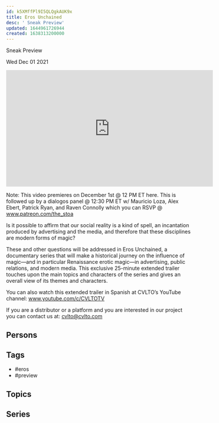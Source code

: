 ```yaml
---
id: k5XMffPl9I5QLQgkAUK9x
title: Eros Unchained
desc: ' Sneak Preview'
updated: 1644961726944
created: 1638313200000
---
```



 Sneak Preview

Wed Dec 01 2021

<iframe width="560" height="315" src="https://www.youtube.com/embed/eA7kWOaEh54" title="Eros Unchained: Sneak Preview" frameborder="0" allow="accelerometer; autoplay; clipboard-write; encrypted-media; gyroscope; picture-in-picture" allowfullscreen ></iframe>

Note: This video premieres on December 1st @ 12 PM ET here. This is followed up by a dialogos panel @ 12:30 PM ET w/ Mauricio Loza, Alex Ebert, Patrick Ryan, and Raven Connolly which you can RSVP @ www.patreon.com/the_stoa

Is it possible to affirm that our social reality is a kind of spell, an incantation produced by advertising and the media, and therefore that these disciplines are modern forms of magic?

These and other questions will be addressed in Eros Unchained, a documentary series that will make a historical journey on the influence of magic—and in particular Renaissance erotic magic—in advertising, public relations, and modern media. This exclusive 25-minute extended trailer touches upon the main topics and characters of the series and gives an overall view of its themes and characters.

You can also watch this extended trailer in Spanish at CVLTO’s YouTube channel: www.youtube.com/c/CVLTOTV

If you are a distributor or a platform and you are interested in our project you can contact us at: cvlto@cvlto.com

## Persons



## Tags

- #eros
- #preview

## Topics



## Series



